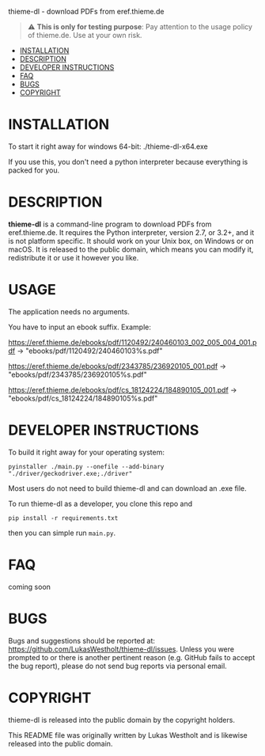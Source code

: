 thieme-dl - download PDFs from eref.thieme.de

> :warning: **This is only for testing purpose**: Pay attention to the usage policy of thieme.de. Use at your own risk.

- [INSTALLATION](#installation)
- [DESCRIPTION](#description)
- [DEVELOPER INSTRUCTIONS](#developer-instructions)
- [FAQ](#faq)
- [BUGS](#bugs)
- [COPYRIGHT](#copyright)

# INSTALLATION

To start it right away for windows 64-bit:
    ./thieme-dl-x64.exe

If you use this, you don't need a python interpreter because everything is packed for you. 

# DESCRIPTION
**thieme-dl** is a command-line program to download PDFs from eref.thieme.de. It requires the Python interpreter, version 2.7, or 3.2+, and it is not platform specific. It should work on your Unix box, on Windows or on macOS. It is released to the public domain, which means you can modify it, redistribute it or use it however you like.

# USAGE
The application needs no arguments.

You have to input an ebook suffix.
Example:

https://eref.thieme.de/ebooks/pdf/1120492/240460103_002_005_004_001.pdf -> "ebooks/pdf/1120492/240460103%s.pdf"

https://eref.thieme.de/ebooks/pdf/2343785/236920105_001.pdf -> "ebooks/pdf/2343785/236920105%s.pdf"

https://eref.thieme.de/ebooks/pdf/cs_18124224/184890105_001.pdf -> "ebooks/pdf/cs_18124224/184890105%s.pdf"


# DEVELOPER INSTRUCTIONS

To build it right away for your operating system:

    pyinstaller ./main.py --onefile --add-binary "./driver/geckodriver.exe;./driver"

Most users do not need to build thieme-dl and can download an .exe file.

To run thieme-dl as a developer, you clone this repo and 
    
    pip install -r requirements.txt

then you can simple run `main.py`.

# FAQ

coming soon

# BUGS

Bugs and suggestions should be reported at: https://github.com/LukasWestholt/thieme-dl/issues. Unless you were prompted to or there is another pertinent reason (e.g. GitHub fails to accept the bug report), please do not send bug reports via personal email.

# COPYRIGHT

thieme-dl is released into the public domain by the copyright holders.

This README file was originally written by Lukas Westholt and is likewise released into the public domain.
